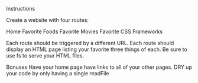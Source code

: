 Instructions

Create a website with four routes:

Home
Favorite Foods
Favorite Movies
Favorite CSS Frameworks

Each route should be triggered by a different URL.
Each route should display an HTML page listing your favorite three things of each.
Be sure to use fs to serve your HTML files.


Bonuses
Have your home page have links to all of your other pages.
DRY up your code by only having a single readFile